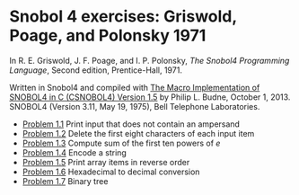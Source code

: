 # Snobol 4 exercises: Griswold, Poage, and Polonsky 1971


In R. E. Griswold, J. F. Poage, and I. P. Polonsky, *The Snobol4 Programming Language*, Second edition, Prentice-Hall, 1971.

Written in Snobol4 and compiled with [The Macro Implementation of SNOBOL4 in C (CSNOBOL4) Version 1.5](http://formulae.brew.sh/formula/snobol4) by Philip L. Budne, October 1, 2013. SNOBOL4 (Version 3.11, May 19, 1975), Bell Telephone Laboratories.


* [Problem 1.1](01-01.html)  Print input that does not contain an ampersand
* [Problem 1.2](01-02.html)  Delete the first eight characters of each input item
* [Problem 1.3](01-03.html)  Compute sum of the first ten powers of *e*
* [Problem 1.4](01-04.html)  Encode a string
* [Problem 1.5](01-05.html)  Print array items in reverse order
* [Problem 1.6](01-06.html)  Hexadecimal to decimal conversion
* [Problem 1.7](01-07.html)  Binary tree
